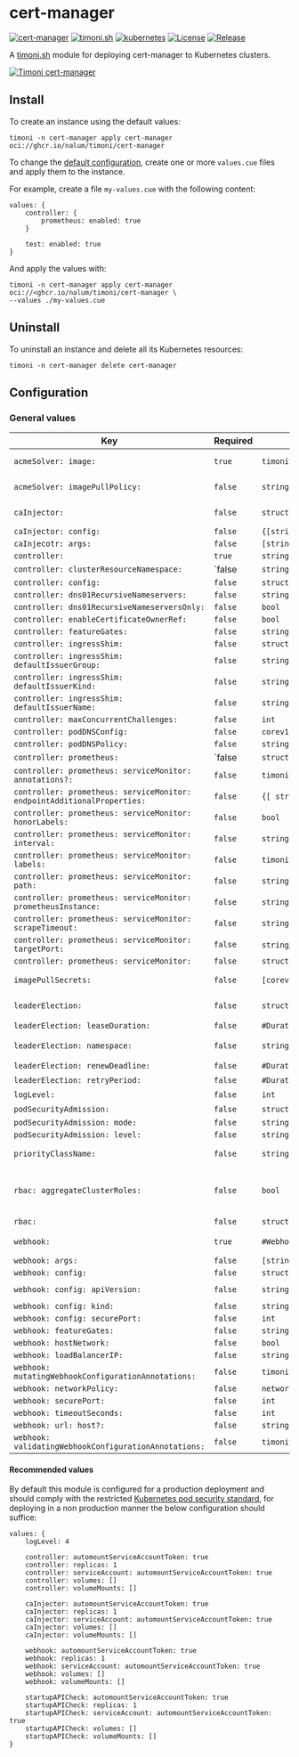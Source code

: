 # cert-manager

[![cert-manager](https://img.shields.io/badge/cert--manager-v1.13.2-00bfff)](https://cert-manager.io)
[![timoni.sh](https://img.shields.io/badge/timoni.sh-v0.18.0-7e56c2)](https://timoni.sh)
[![kubernetes](https://img.shields.io/badge/kubernetes-v1.29.0-326CE5?logo=kubernetes&logoColor=white)](https://kubernetes.io)
[![License](https://img.shields.io/github/license/nalum/cert-manager-module)](https://github.com/nalum/cert-manager-module/blob/main/LICENSE)
[![Release](https://img.shields.io/github/v/release/nalum/cert-manager-module)](https://github.com/nalum/cert-manager-module/releases)

A [timoni.sh](http://timoni.sh) module for deploying cert-manager to Kubernetes clusters.

[![Timoni cert-manager](https://asciinema.org/a/631206.svg)](https://asciinema.org/a/631206)

## Install

To create an instance using the default values:

```shell
timoni -n cert-manager apply cert-manager oci://ghcr.io/nalum/timoni/cert-manager
```

To change the [default configuration](#configuration),
create one or more `values.cue` files and apply them to the instance.

For example, create a file `my-values.cue` with the following content:

```cue
values: {
    controller: {
        prometheus: enabled: true
    }

    test: enabled: true
}
```

And apply the values with:

```shell
timoni -n cert-manager apply cert-manager oci://<ghcr.io/nalum/timoni/cert-manager \
--values ./my-values.cue
```

## Uninstall

To uninstall an instance and delete all its Kubernetes resources:

```shell
timoni -n cert-manager delete cert-manager
```

## Configuration

### General values

| Key                          | Required        | Type                                    | Default                    | Description                                                                                                                                  |
|------------------------------|-----------------|-----------------------------------------|----------------------------|----------------------------------------------------------------------------------------------------------------------------------------------|
| `acmeSolver: image:` | `true` | `timoniv1.#Image` | `_\|_` | Holds the configuration for pulling the ACME Solver container |
| `acmeSolver: imagePullPolicy:` | `false` | `string` | `PullIfNotPresent` | Instruction on how to treat pulling the container |
| `caInjector:` | `false` | `struct` | `_\|_` | The configuration of the cert-manager cainjector |
| `caInjector: config:` | `false` | `{[string]: string}` | `_\|_` | |
| `caInjecotr: args:` | `false` | `[string]` | `_\|_` | |
| `controller:` | `true` | `string` | `_\|_` | |
| `controller: clusterResourceNamespace:` | `false | `string` | `_\|_` | |
| `controller: config:` | `false` | `struct` | `_\|_` | |
| `controller: dns01RecursiveNameservers:` | `false` | `string` | `_\|_` | |
| `controller: dns01RecursiveNameserversOnly:` | `false` | `bool` | `false` | |
| `controller: enableCertificateOwnerRef:` | `false` | `bool` | `false` | |
| `controller: featureGates:` | `false` | `string` | `_\|_` | |
| `controller: ingressShim:` | `false` | `struct` | `_\|_` | |
| `controller: ingressShim: defaultIssuerGroup:` | `false` | `string` | `_\|_` | |
| `controller: ingressShim: defaultIssuerKind:` | `false` | `string` | `ClusterIssuer` | |
| `controller: ingressShim: defaultIssuerName:` | `false` | `string` | `_\|_` | |
| `controller: maxConcurrentChallenges:` | `false` | `int` | `60` | |
| `controller: podDNSConfig:` | `false` | `corev1.#PodDNSConfig` | `_\|_` | |
| `controller: podDNSPolicy:` | `false` | `string` | `ClusterFirst` | |
| `controller: prometheus:` | `false | `struct` | `_\|_` | |
| `controller: prometheus: serviceMonitor: annotations?:` | `false` | `timoniv1.#Annotations` | `_\|_` | |
| `controller: prometheus: serviceMonitor: endpointAdditionalProperties:` | `false` | `{[ string]: string}` | `_\|_` | |
| `controller: prometheus: serviceMonitor: honorLabels:` | `false` | `bool` | `false` | |
| `controller: prometheus: serviceMonitor: interval:` | `false` | `string` | `60s` | |
| `controller: prometheus: serviceMonitor: labels:` | `false` | `timoniv1.#Labels` | `_\|_` | |
| `controller: prometheus: serviceMonitor: path:` | `false` | `string` | `/metrics` | |
| `controller: prometheus: serviceMonitor: prometheusInstance:` | `false` | `string` | `default` | |
| `controller: prometheus: serviceMonitor: scrapeTimeout:` | `false` | `string` | `30s` | |
| `controller: prometheus: serviceMonitor: targetPort:` | `false` | `string`/`int` | `http-metrics` | |
| `controller: prometheus: serviceMonitor:` | `false` | `struct` | `_\|_` | |
| `imagePullSecrets:` | `false` | `[corev1.#LocalObjectReference]` | `_\|_` | List of image pull secrets to supply to the resources being deployed |
| `leaderElection:` | `false` | `struct` | `struct` | Holds the required configuration for the leader election |
| `leaderElection: leaseDuration:` | `false` | `#Duration` | `60s` | The duration the lease is held |
| `leaderElection: namespace:` | `false` | `string` | `kube-system` | The namespace used to hold the leader election lease |
| `leaderElection: renewDeadline:` | `false` | `#Duration` | `40s` | The deadline duration for renewal |
| `leaderElection: retryPeriod:` | `false` | `#Duration` | `15s` | The duration for the retry period |
| `logLevel:` | `false` | `int` | `2` | Logging verbosity |
| `podSecurityAdmission:` | `false` | `struct` | | Pod Security Admission |
| `podSecurityAdmission: mode:` | `false` | `string` | `enforce` | |
| `podSecurityAdmission: level:` | `false` | `string` | `restricted` | |
| `priorityClassName:` | `false` | `string` | `_\|_` | The name of the kubernetes priority class to apply to resources |
| `rbac: aggregateClusterRoles:` | `false` | `bool` | `true` | Aggregate ClusterRoles to Kubernetes default user-facing roles. Ref: https://kubernetes.io/docs/reference/access-authn-authz/rbac/#user-facing-roles |
| `rbac:` | `false` | `struct` | `_\|_` | Setup the Cluster RBAC roles and bindings |
| `webhook:` | `true` | `#Webhook` | `#Webhook` | The configuration of the cert-manager webhook |
| `webhook: args:` | `false` | `[string]` | `_\|_` | |
| `webhook: config:` | `false` | `struct` | `_\|_` | |
| `webhook: config: apiVersion:` | `false` | `string` | `webhook.config.cert-manager.io/v1alpha1` | |
| `webhook: config: kind:` | `false` | `string` | `WebhookConfiguration` | |
| `webhook: config: securePort:` | `false` | `int` | `10250` | |
| `webhook: featureGates:` | `false` | `string` | `_\|_` | |
| `webhook: hostNetwork:` | `false` | `bool` | `_\|_` | |
| `webhook: loadBalancerIP:` | `false` | `string` | `_\|_` | |
| `webhook: mutatingWebhookConfigurationAnnotations:` | `false` | `timoniv1.#Annotations` | `_\|_` | |
| `webhook: networkPolicy:` | `false` | `networkingv1.#NetworkPolicySpec` | `_\|_` | |
| `webhook: securePort:` | `false` | `int` | `10250` | |
| `webhook: timeoutSeconds:` | `false` | `int` | `10` | |
| `webhook: url: host?:` | `false` | `string` | `_\|_` | |
| `webhook: validatingWebhookConfigurationAnnotations:` | `false` | `timoniv1.#Annotations` | `_\|_` | |

#### Recommended values

By default this module is configured for a production deployment and should comply with the restricted
[Kubernetes pod security standard](https://kubernetes.io/docs/concepts/security/pod-security-standards/),
for deploying in a non production manner the below configuration should suffice:

```cue
values: {
    logLevel: 4

    controller: automountServiceAccountToken: true
    controller: replicas: 1
    controller: serviceAccount: automountServiceAccountToken: true
    controller: volumes: []
    controller: volumeMounts: []

    caInjector: automountServiceAccountToken: true
    caInjector: replicas: 1
    caInjector: serviceAccount: automountServiceAccountToken: true
    caInjector: volumes: []
    caInjector: volumeMounts: []

    webhook: automountServiceAccountToken: true
    webhook: replicas: 1
    webhook: serviceAccount: automountServiceAccountToken: true
    webhook: volumes: []
    webhook: volumeMounts: []

    startupAPICheck: automountServiceAccountToken: true
    startupAPICheck: replicas: 1
    startupAPICheck: serviceAccount: automountServiceAccountToken: true
    startupAPICheck: volumes: []
    startupAPICheck: volumeMounts: []
}
```
